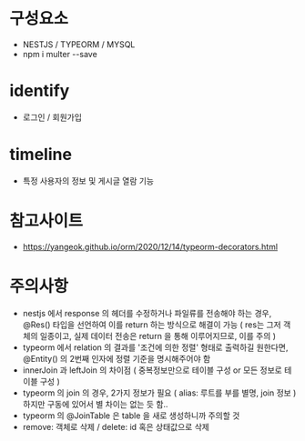 # 구성요소
- NESTJS / TYPEORM / MYSQL
- npm i multer --save

# identify
- 로그인 / 회원가입

# timeline
- 특정 사용자의 정보 및 게시글 열람 기능

# 참고사이트
- https://yangeok.github.io/orm/2020/12/14/typeorm-decorators.html

# 주의사항
- nestjs 에서 response 의 헤더를 수정하거나 파일류를 전송해야 하는 경우,
  @Res() 타입을 선언하여 이를 return 하는 방식으로 해결이 가능
  ( res는 그저 객체의 일종이고, 실제 데이터 전송은 return 을 통해 이루어지므로, 이를 주의 )
- typeorm 에서 relation 의 결과를 '조건에 의한 정렬' 형태로 출력하길 원한다면,
  @Entity() 의 2번째 인자에 정렬 기준을 명시해주어야 함
- innerJoin 과 leftJoin 의 차이점 ( 중복정보만으로 테이블 구성 or 모든 정보로 테이블 구성 )
- typeorm 의 join 의 경우, 2가지 정보가 필요 ( alias: 루트를 부를 별명, join 정보 )
  하지만 구동에 있어서 별 차이는 없는 듯 함..
- typeorm 의 @JoinTable 은 table 을 새로 생성하니까 주의할 것
- remove: 객체로 삭제 / delete: id 혹은 상태값으로 삭제